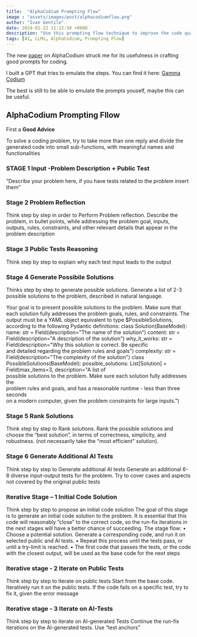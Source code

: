 ```yaml
---
title:  "AlphaCodium Prompting Flow"
image : "assets/images/post/alphacodiumflow.png"
author: "Ivan Gentile"
date: 2024-01-22 11:12:58 +0600
description: "Use this prompting flow technique to improve the code quality from LLMs"
tags: [AI, LLMs, AlphaCodium, Prompting Flow]
---
```



The new [paper](https://arxiv.org/abs/2401.08500) on AlphaCodium struck me for its usefulness in crafting good prompts for coding.

I built a GPT that tries to emulate the steps. 
You can find it here: [Gamma Codium](https://chat.openai.com/g/g-7bAEgKKFO-gamma-codium)

The best is still to be able to emulate the prompts youself, maybe this can be useful. 

## AlphaCodium Prompting Fllow 

First a **Good Advice**

To solve a coding problem, try to take more than one reply and divide
the generated code into small sub-functions, with meaningful names and functionalities

### STAGE 1 Input -Problem Description + Public Test

“Describe your problem here, if you have tests related to the problem insert them” 

### Stage 2 Problem Reflection
Think step by step in order to Perform Problem reflection. Describe the problem, in bullet
points, while addressing the problem goal, inputs, outputs,
rules, constraints, and other relevant details that appear in
the problem description


### Stage 3 Public Tests Reasoning
Think step by step to explain why each test input leads
to the output

### Stage 4 Generate Possibile Solutions
Thinks step by step to generate possible solutions. Generate a list of 2-3 possible solutions to the problem, described in natural language.

Your goal is to present possible solutions to the problem.
Make sure that each solution fully addresses the problem goals, rules, and
constraints.
The output must be a YAML object equivalent to type $PossibleSolutions, according to
the following Pydantic definitions:
class Solution(BaseModel):
name: str = Field(description="The name of the solution")
content: str = Field(description="A description of the solution")
why_it_works: str = Field(description="Why this solution is correct. Be specific\
and detailed regarding the problem rules and goals")
complexity: str = Field(description="The complexity of the solution")
class PossibleSolutions(BaseModel):
possible_solutions: List[Solution] = Field(max_items=3, description="A list of\
possible solutions to the problem. Make sure each solution fully addresses the\
problem rules and goals, and has a reasonable runtime - less than three seconds\
on a modern computer, given the problem constraints for large inputs.")

### Stage 5 Rank Solutions
Think step by step to Rank solutions. Rank the possible solutions and choose
the “best solution”, in terms of correctness, simplicity, and
robustness. (not necessarily take the “most efficient” solution).


### Stage 6 Generate Additional AI Tests
Think step by step to Generate additional AI tests Generate an additional 6-
8 diverse input-output tests for the problem. Try to cover
cases and aspects not covered by the original public tests


### Iterative Stage – 1  Initial Code Solution
Think step by step to propose an initial code solution The goal of this stage is to generate
an initial code solution to the problem. It is essential that
this code will reasonably ”close” to the correct code, so the
run-fix iterations in the next stages will have a better chance
of succeeding. The stage flow:
• Choose a potential solution. Generate a corresponding
code, and run it on selected public and AI tests.
• Repeat this process until the tests pass, or until a try-limit is reached.
• The first code that passes the tests, or the code with
the closest output, will be used as the
base code for the next steps

### Iterative stage - 2 Iterate on Public Tests 
Think step by step to Iterate on public tests Start from the base code. Iteratively run it on the public tests. If the code fails on a specific
test, try to fix it, given the error message

### Iterative stage - 3 Iterate on AI-Tests 

Think step by step to iterate on AI-generated Tests Continue the run-fix iterations on the AI-generated tests. Use “test anchors”